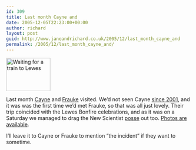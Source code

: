 ```yaml
---
id: 309
title: Last month Cayne and
date: 2005-12-05T22:23:00+00:00
author: richard
layout: post
guid: http://www.janeandrichard.co.uk/2005/12/last_month_cayne_and
permalink: /2005/12/last_month_cayne_and/
---
```

[<img src="http://www.janeandrichard.co.uk/photos/2005_11_05/img/thumb206_0623.jpg" width="120" height="90" alt="Waiting for a train to Lewes" />](http://v1.janeandrichard.co.uk/photos/2005_11_05/)

Last month [Cayne](http://cayne.blogspot.com/) and [Frauke](http://v1.janeandrichard.co.uk/photos/2005_11_05/206_0653_r1/) visited. We&#8217;d not seen Cayne [since 2001](http://v1.janeandrichard.co.uk/travel/nz/), and it was was the first time we&#8217;d met Frauke, so that was all just lovely. Their trip coincided with the Lewes Bonfire celebrations, and as it was on a Saturday we managed to drag the New Scientist [posse](http://v1.janeandrichard.co.uk/eyemodule/extremeealing.html) out too. [Photos are available](http://v1.janeandrichard.co.uk/photos/2005_11_05/). 

I&#8217;ll leave it to Cayne or Frauke to mention &#8220;the incident&#8221; if they want to sometime.